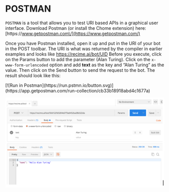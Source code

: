 # POSTMAN

`POSTMAN` is a tool that allows you to test URI based APIs in a graphical user interface. Download Postman \(or install the Chome extension\) here: [https:\/\/www.getpostman.com\/](https://www.getpostman.com/)

Once you have Postman installed, open it up and put in the URI of your bot in the POST toolbar. The URI is what was returned by the compiler in earlier examples and looks like [https:\/\/recime.ai\/bot\/UID](https://recime.ai/bot/UID)
Before you execute, click on the Params button to add the parameter \(Alan Turing\). Click on the `x-www-form-urlencoded` option and add **text** as the key and “Alan Turing” as the value. Then click on the Send button to send the request to the bot. The result should look like this:

\[!\[Run in Postman\]\(https:\/\/run.pstmn.io\/button.svg\)\]\(https:\/\/app.getpostman.com\/run-collection\/cb33b18918abd4c1677a\)

![](bot-1c.png)

